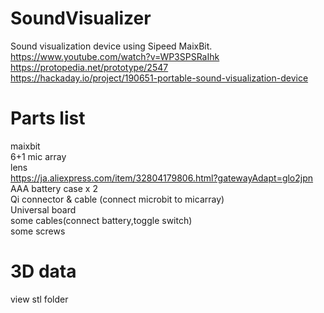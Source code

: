 # SoundVisualizer
Sound visualization device using Sipeed MaixBit.  
https://www.youtube.com/watch?v=WP3SPSRaIhk<BR>
https://protopedia.net/prototype/2547<BR>
https://hackaday.io/project/190651-portable-sound-visualization-device<BR>

# Parts list
maixbit  
6+1 mic array  
lens  
https://ja.aliexpress.com/item/32804179806.html?gatewayAdapt=glo2jpn  
AAA battery case x 2  
Qi connector & cable (connect microbit to micarray)  
Universal board  
some cables(connect battery,toggle switch)  
some screws  


# 3D data

view stl folder




